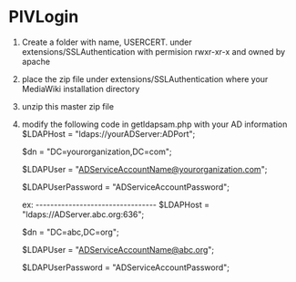 PIVLogin
========
1. Create a folder with name, USERCERT. under extensions/SSLAuthentication with permision rwxr-xr-x and owned by apache
2. place the zip file under extensions/SSLAuthentication where your MediaWiki installation directory
3. unzip this master zip file
4. modify the following code in getldapsam.php with your AD information
      $LDAPHost = "ldaps://yourADServer:ADPort"; 

      $dn = "DC=yourorganization,DC=com";
      
      $LDAPUser = "ADServiceAccountName@yourorganization.com"; 
      
      $LDAPUserPassword = "ADServiceAccountPassword";

    ex: ---------------------------------
      $LDAPHost = "ldaps://ADServer.abc.org:636"; 
      
     $dn = "DC=abc,DC=org";
     
     $LDAPUser = "ADServiceAccountName@abc.org"; 
     
     $LDAPUserPassword = "ADServiceAccountPassword";       
